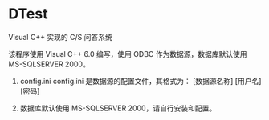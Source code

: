 # DTest

Visual C++ 实现的 C/S 问答系统


该程序使用 Visual C++ 6.0 编写，使用 ODBC 作为数据源，数据库默认使用 MS-SQLSERVER 2000。

1. config.ini
config.ini 是数据源的配置文件，其格式为：
    [数据源名称]
    [用户名]
    [密码]

2. 数据库默认使用 MS-SQLSERVER 2000，请自行安装和配置。
